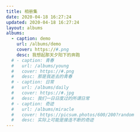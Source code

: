 ```yaml
---
title: 相册集
date: 2020-04-18 16:27:24
updated: 2020-04-18 16:27:24
layout: albums
albums:
  - caption: demo
    url: /albums/demo
    cover: https://#.png
    desc: 我想起那天夕阳下的奔跑
  # - caption: 青春
  #   url: /albums/young
  #   cover: https://#.png
  #   desc: 那是我逝去的青春
  # - caption: 日常
  #   url: /albums/daily
  #   cover: https://#.jpg
  #   desc: 我们一日日度过的所谓日常
  # - caption: 奇迹
  #   url: /albums/miracle
  #   cover: https://picsum.photos/600/200?random
  #   desc: 实际上可能是接连不断的奇迹
---
```

